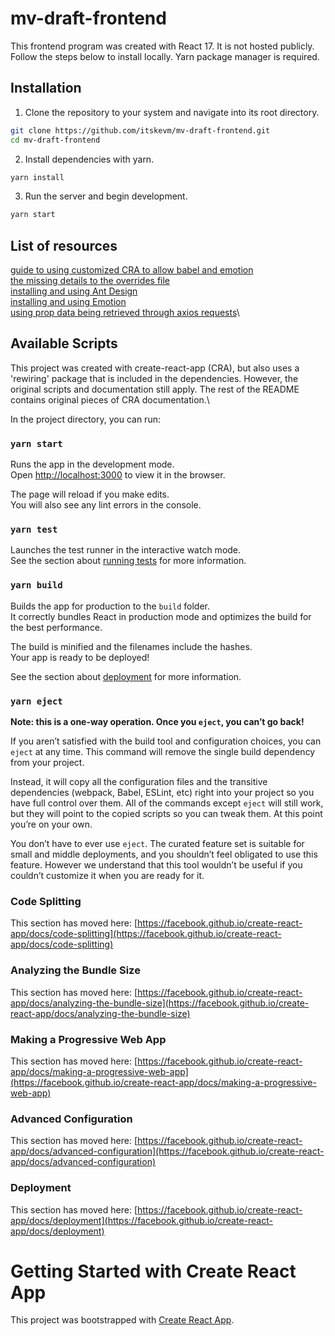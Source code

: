 # mv-draft-frontend
This frontend program was created with React 17. It is not hosted publicly.
Follow the steps below to install locally. Yarn package manager is required.

## Installation
1. Clone the repository to your system and navigate into its root directory.
```sh
git clone https://github.com/itskevm/mv-draft-frontend.git
cd mv-draft-frontend
```

2. Install dependencies with yarn.
```sh
yarn install
```

3. Run the server and begin development.
```sh
yarn start
```

## List of resources
[guide to using customized CRA to allow babel and emotion](https://codedaily.io/tutorials/176/Customize-Create-React-App-without-Ejecting)\
[the missing details to the overrides file](https://github.com/emotion-js/emotion/issues/2202)\
[installing and using Ant Design](https://ant.design/docs/react/introduce)\
[installing and using Emotion](https://emotion.sh/docs/install)\
[using prop data being retrieved through axios requests](https://stackoverflow.com/questions/52428879/objects-are-not-valid-as-a-react-child-if-you-meant-to-render-a-collection-of-c)\

## Available Scripts

This project was created with create-react-app (CRA), but also uses a 'rewiring' package that is included in the dependencies. However, the original scripts and documentation still apply. The rest of the README contains original pieces of CRA documentation.\

In the project directory, you can run:

### `yarn start`

Runs the app in the development mode.\
Open [http://localhost:3000](http://localhost:3000) to view it in the browser.

The page will reload if you make edits.\
You will also see any lint errors in the console.

### `yarn test`

Launches the test runner in the interactive watch mode.\
See the section about [running tests](https://facebook.github.io/create-react-app/docs/running-tests) for more information.

### `yarn build`

Builds the app for production to the `build` folder.\
It correctly bundles React in production mode and optimizes the build for the best performance.

The build is minified and the filenames include the hashes.\
Your app is ready to be deployed!

See the section about [deployment](https://facebook.github.io/create-react-app/docs/deployment) for more information.

### `yarn eject`

**Note: this is a one-way operation. Once you `eject`, you can’t go back!**

If you aren’t satisfied with the build tool and configuration choices, you can `eject` at any time. This command will remove the single build dependency from your project.

Instead, it will copy all the configuration files and the transitive dependencies (webpack, Babel, ESLint, etc) right into your project so you have full control over them. All of the commands except `eject` will still work, but they will point to the copied scripts so you can tweak them. At this point you’re on your own.

You don’t have to ever use `eject`. The curated feature set is suitable for small and middle deployments, and you shouldn’t feel obligated to use this feature. However we understand that this tool wouldn’t be useful if you couldn’t customize it when you are ready for it.

### Code Splitting

This section has moved here: [https://facebook.github.io/create-react-app/docs/code-splitting](https://facebook.github.io/create-react-app/docs/code-splitting)

### Analyzing the Bundle Size

This section has moved here: [https://facebook.github.io/create-react-app/docs/analyzing-the-bundle-size](https://facebook.github.io/create-react-app/docs/analyzing-the-bundle-size)

### Making a Progressive Web App

This section has moved here: [https://facebook.github.io/create-react-app/docs/making-a-progressive-web-app](https://facebook.github.io/create-react-app/docs/making-a-progressive-web-app)

### Advanced Configuration

This section has moved here: [https://facebook.github.io/create-react-app/docs/advanced-configuration](https://facebook.github.io/create-react-app/docs/advanced-configuration)

### Deployment

This section has moved here: [https://facebook.github.io/create-react-app/docs/deployment](https://facebook.github.io/create-react-app/docs/deployment)


# Getting Started with Create React App

This project was bootstrapped with [Create React App](https://github.com/facebook/create-react-app).